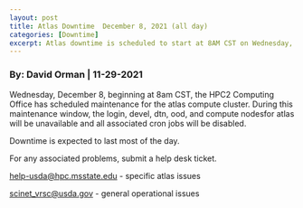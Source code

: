 ```yaml
---
layout: post
title: Atlas Downtime  December 8, 2021 (all day)
categories: [Downtime]
excerpt: Atlas downtime is scheduled to start at 8AM CST on Wednesday, December 8
---
```

### By: David Orman  |  11-29-2021 


Wednesday, December 8, beginning at 8am CST, the HPC2 Computing Office has scheduled maintenance for the atlas compute cluster. During this maintenance window, the login, devel, dtn, ood, and compute nodesfor atlas will be unavailable and all associated cron jobs will be disabled.

Downtime is expected to last most of the day.

For any associated problems, submit a help desk ticket.

help-usda@hpc.msstate.edu - specific atlas issues

scinet_vrsc@usda.gov - general operational issues


